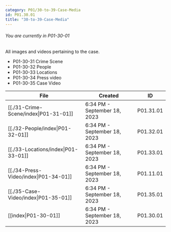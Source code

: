 ```yaml
---
category: P01/30-to-39-Case-Media
id: P01.30.01
title: "30-to-39-Case-Media"
---
```

###### You are currently in P01-30-01

All images and videos pertaining to the case.

- P01-30-31 Crime Scene
- P01-30-32 People
-  P01-30-33 Locations
- P01-30-34 Press video
- P01-30-35 Case Video

| File                                                                                                  | Created                      | ID        |
| ----------------------------------------------------------------------------------------------------- | ---------------------------- | --------- |
| [[./31-Crime-Scene/index\|P01-31-01]] | 6:34 PM - September 18, 2023 | P01.31.01 |
| [[./32-People/index\|P01-32-01]]      | 6:34 PM - September 18, 2023 | P01.32.01 |
| [[./33-Locations/index\|P01-33-01]]   | 6:34 PM - September 18, 2023 | P01.33.01 |
| [[./34-Press-Video/index\|P01-34-01]] | 6:34 PM - September 18, 2023 | P01.11.01 |
| [[./35-Case-Video/index\|P01-35-01]]  | 6:34 PM - September 18, 2023 | P01.35.01 |
| [[index\|P01-30-01]]                | 6:34 PM - September 18, 2023 | P01.30.01 |


